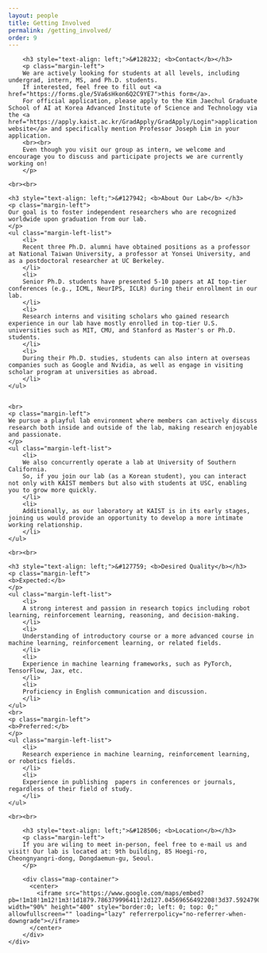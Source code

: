 ```yaml
---
layout: people
title: Getting Involved
permalink: /getting_involved/
order: 9
---
```


<div class='container'>
  <div class='row'>
    <div class='col-lg-1'></div>
        <div class='col-lg-10'>
        <!--p>
        We are welcoming self-motivated prospective students to contact us to join our lab!
	</p>
	<p>
        Our lab's core values are passion and dedication toward research on agents that can learn. Our style of research is collaborative and thorough, as we aim to produce high-quality, interesting works we can be collectively proud of. Apply to our group without worrying about starting late or your background! Even though you visit our group as an intern, we encourage discussing and participating projects.
        We target to be the best and support each other.
        We believe in fostering a collaborative environment where everyone's ideas are valued and where each team member is encouraged to contribute to the overall success of the project.
        We place a strong emphasis on excellence, and we strive to produce high-quality work that pushes the boundaries of what is possible.
        </p-->

        <h3 style="text-align: left;">&#128232; <b>Contact</b></h3>
        <p class="margin-left">
        We are actively looking for students at all levels, including undergrad, intern, MS, and Ph.D. students.
        If interested, feel free to fill out <a href="https://forms.gle/5Va6sHkon6Q2C9YE7">this form</a>.
        For official application, please apply to the Kim Jaechul Graduate School of AI at Korea Advanced Institute of Science and Technology via the <a href="https://apply.kaist.ac.kr/GradApply/GradApply/Login">application website</a> and specifically mention Professor Joseph Lim in your application.
        <br><br>
        Even though you visit our group as intern, we welcome and encourage you to discuss and participate projects we are currently working on!
        </p>

    <br><br>

	<h3 style="text-align: left;">&#127942; <b>About Our Lab</b> </h3>
    <p class="margin-left">
	Our goal is to foster independent researchers who are recognized worldwide upon graduation from our lab.
    </p>
	<ul class="margin-left-list">
        <li>
        Recent three Ph.D. alumni have obtained positions as a professor at National Taiwan University, a professor at Yonsei University, and as a postdoctoral researcher at UC Berkeley.
        </li>
        <li>
        Senior Ph.D. students have presented 5-10 papers at AI top-tier conferences (e.g., ICML, NeurIPS, ICLR) during their enrollment in our lab.
        </li>
        <li>
        Research interns and visiting scholars who gained research experience in our lab have mostly enrolled in top-tier U.S. universities such as MIT, CMU, and Stanford as Master's or Ph.D. students.
        </li>
        <li>
        During their Ph.D. studies, students can also intern at overseas companies such as Google and Nvidia, as well as engage in visiting scholar program at universities as abroad.
        </li>
	</ul>


    <br>
    <p class="margin-left">
	We pursue a playful lab environment where members can actively discuss research both inside and outside of the lab, making research enjoyable and passionate.
    </p>
	<ul class="margin-left-list">
        <li>
        We also concurrently operate a lab at University of Southern California.
        So, if you join our lab (as a Korean student), you can interact not only with KAIST members but also with students at USC, enabling you to grow more quickly.
        </li>
        <li>
        Additionally, as our laboratory at KAIST is in its early stages, joining us would provide an opportunity to develop a more intimate working relationship.
        </li>
	</ul>

	<br><br>

    <h3 style="text-align: left;">&#127759; <b>Desired Quality</b></h3>
    <p class="margin-left">
	<b>Expected:</b>
    </p>
	<ul class="margin-left-list">
		<li>
		A strong interest and passion in research topics including robot learning, reinforcement learning, reasoning, and decision-making.
		</li>
		<li>
		Understanding of introductory course or a more advanced course in machine learning, reinforcement learning, or related fields.
		</li>
		<li>
		Experience in machine learning frameworks, such as PyTorch, TensorFlow, Jax, etc.
		</li>
		<li>
		Proficiency in English communication and discussion.
		</li>
	</ul>
    <br>
    <p class="margin-left">
	<b>Preferred:</b>
    </p>
	<ul class="margin-left-list">
		<li>
		Research experience in machine learning, reinforcement learning, or robotics fields.
		</li>
		<li>
		Experience in publishing  papers in conferences or journals, regardless of their field of study.
		</li>
	</ul>

	<br><br>

        <h3 style="text-align: left;">&#128506; <b>Location</b></h3>
        <p class="margin-left">
        If you are wiling to meet in-person, feel free to e-mail us and visit! Our lab is located at: 9th building, 85 Hoegi-ro, Cheongnyangri-dong, Dongdaemun-gu, Seoul.
        </p>

        <div class="map-container">
          <center>
            <iframe src="https://www.google.com/maps/embed?pb=!1m18!1m12!1m3!1d1879.786379996411!2d127.04569656492208!3d37.59247900925209!2m3!1f0!2f0!3f0!3m2!1i1024!2i768!4f13.1!3m3!1m2!1s0x357cbb644204398b%3A0xf00723351f96d8c8!2sKAIST%20College%20of%20Business!5e0!3m2!1sen!2skr!4v1678033798242!5m2!1sen!2skr" width="90%" height="400" style="border:0; left: 0; top: 0;" allowfullscreen="" loading="lazy" referrerpolicy="no-referrer-when-downgrade"></iframe>
          </center>
        </div>
    </div>
  </div>
</div>
